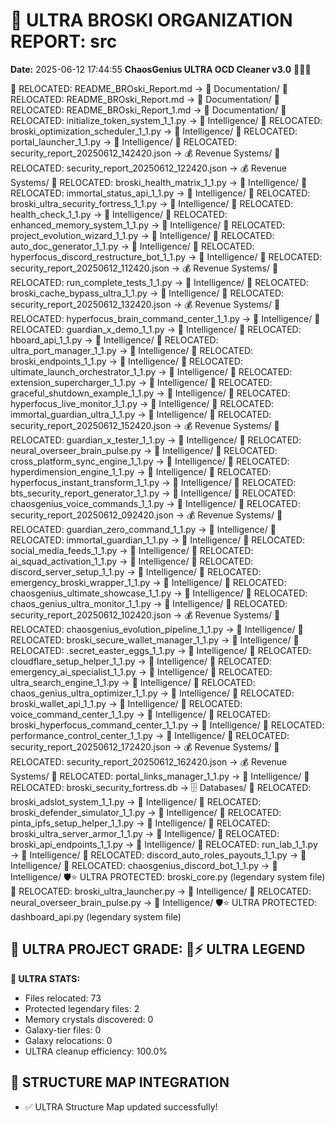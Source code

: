 # 🌌 ULTRA BROSKI ORGANIZATION REPORT: src
**Date:** 2025-06-12 17:44:55
**ChaosGenius ULTRA OCD Cleaner v3.0** 🧠💜🌌

📁 RELOCATED: README_BROski_Report.md → 📝 Documentation/
📁 RELOCATED: README_BROski_Report.md → 📝 Documentation/
📁 RELOCATED: README_BROski_Report_1.md → 📝 Documentation/
📁 RELOCATED: initialize_token_system_1_1.py → 🧠 Intelligence/
📁 RELOCATED: broski_optimization_scheduler_1_1.py → 🧠 Intelligence/
📁 RELOCATED: portal_launcher_1_1.py → 🧠 Intelligence/
📁 RELOCATED: security_report_20250612_142420.json → 💰 Revenue Systems/
📁 RELOCATED: security_report_20250612_122420.json → 💰 Revenue Systems/
📁 RELOCATED: broski_health_matrix_1_1.py → 🧠 Intelligence/
📁 RELOCATED: immortal_status_api_1_1.py → 🧠 Intelligence/
📁 RELOCATED: broski_ultra_security_fortress_1_1.py → 🧠 Intelligence/
📁 RELOCATED: health_check_1_1.py → 🧠 Intelligence/
📁 RELOCATED: enhanced_memory_system_1_1.py → 🧠 Intelligence/
📁 RELOCATED: project_evolution_wizard_1_1.py → 🧠 Intelligence/
📁 RELOCATED: auto_doc_generator_1_1.py → 🧠 Intelligence/
📁 RELOCATED: hyperfocus_discord_restructure_bot_1_1.py → 🧠 Intelligence/
📁 RELOCATED: security_report_20250612_112420.json → 💰 Revenue Systems/
📁 RELOCATED: run_complete_tests_1_1.py → 🧠 Intelligence/
📁 RELOCATED: broski_cache_bypass_ultra_1_1.py → 🧠 Intelligence/
📁 RELOCATED: security_report_20250612_132420.json → 💰 Revenue Systems/
📁 RELOCATED: hyperfocus_brain_command_center_1_1.py → 🧠 Intelligence/
📁 RELOCATED: guardian_x_demo_1_1.py → 🧠 Intelligence/
📁 RELOCATED: hboard_api_1_1.py → 🧠 Intelligence/
📁 RELOCATED: ultra_port_manager_1_1.py → 🧠 Intelligence/
📁 RELOCATED: broski_endpoints_1_1.py → 🧠 Intelligence/
📁 RELOCATED: ultimate_launch_orchestrator_1_1.py → 🧠 Intelligence/
📁 RELOCATED: extension_supercharger_1_1.py → 🧠 Intelligence/
📁 RELOCATED: graceful_shutdown_example_1_1.py → 🧠 Intelligence/
📁 RELOCATED: hyperfocus_live_monitor_1_1.py → 🧠 Intelligence/
📁 RELOCATED: immortal_guardian_ultra_1_1.py → 🧠 Intelligence/
📁 RELOCATED: security_report_20250612_152420.json → 💰 Revenue Systems/
📁 RELOCATED: guardian_x_tester_1_1.py → 🧠 Intelligence/
📁 RELOCATED: neural_overseer_brain_pulse.py → 🧠 Intelligence/
📁 RELOCATED: cross_platform_sync_engine_1_1.py → 🧠 Intelligence/
📁 RELOCATED: hyperdimension_engine_1_1.py → 🧠 Intelligence/
📁 RELOCATED: hyperfocus_instant_transform_1_1.py → 🧠 Intelligence/
📁 RELOCATED: bts_security_report_generator_1_1.py → 🧠 Intelligence/
📁 RELOCATED: chaosgenius_voice_commands_1_1.py → 🧠 Intelligence/
📁 RELOCATED: security_report_20250612_092420.json → 💰 Revenue Systems/
📁 RELOCATED: guardian_zero_command_1_1.py → 🧠 Intelligence/
📁 RELOCATED: immortal_guardian_1_1.py → 🧠 Intelligence/
📁 RELOCATED: social_media_feeds_1_1.py → 🧠 Intelligence/
📁 RELOCATED: ai_squad_activation_1_1.py → 🧠 Intelligence/
📁 RELOCATED: discord_server_setup_1_1.py → 🧠 Intelligence/
📁 RELOCATED: emergency_broski_wrapper_1_1.py → 🧠 Intelligence/
📁 RELOCATED: chaosgenius_ultimate_showcase_1_1.py → 🧠 Intelligence/
📁 RELOCATED: chaos_genius_ultra_monitor_1_1.py → 🧠 Intelligence/
📁 RELOCATED: security_report_20250612_102420.json → 💰 Revenue Systems/
📁 RELOCATED: chaosgenius_evolution_pipeline_1_1.py → 🧠 Intelligence/
📁 RELOCATED: broski_secure_wallet_manager_1_1.py → 🧠 Intelligence/
📁 RELOCATED: .secret_easter_eggs_1_1.py → 🧠 Intelligence/
📁 RELOCATED: cloudflare_setup_helper_1_1.py → 🧠 Intelligence/
📁 RELOCATED: emergency_ai_specialist_1_1.py → 🧠 Intelligence/
📁 RELOCATED: ultra_search_engine_1_1.py → 🧠 Intelligence/
📁 RELOCATED: chaos_genius_ultra_optimizer_1_1.py → 🧠 Intelligence/
📁 RELOCATED: broski_wallet_api_1_1.py → 🧠 Intelligence/
📁 RELOCATED: voice_command_center_1_1.py → 🧠 Intelligence/
📁 RELOCATED: broski_hyperfocus_command_center_1_1.py → 🧠 Intelligence/
📁 RELOCATED: performance_control_center_1_1.py → 🧠 Intelligence/
📁 RELOCATED: security_report_20250612_172420.json → 💰 Revenue Systems/
📁 RELOCATED: security_report_20250612_162420.json → 💰 Revenue Systems/
📁 RELOCATED: portal_links_manager_1_1.py → 🧠 Intelligence/
📁 RELOCATED: broski_security_fortress.db → 🗄️ Databases/
📁 RELOCATED: broski_adslot_system_1_1.py → 🧠 Intelligence/
📁 RELOCATED: broski_defender_simulator_1_1.py → 🧠 Intelligence/
📁 RELOCATED: pinta_ipfs_setup_helper_1_1.py → 🧠 Intelligence/
📁 RELOCATED: broski_ultra_server_armor_1_1.py → 🧠 Intelligence/
📁 RELOCATED: broski_api_endpoints_1_1.py → 🧠 Intelligence/
📁 RELOCATED: run_lab_1_1.py → 🧠 Intelligence/
📁 RELOCATED: discord_auto_roles_payouts_1_1.py → 🧠 Intelligence/
📁 RELOCATED: chaosgenius_discord_bot_1_1.py → 🧠 Intelligence/
🛡️⭐ ULTRA PROTECTED: broski_core.py (legendary system file)
📁 RELOCATED: broski_ultra_launcher.py → 🧠 Intelligence/
📁 RELOCATED: neural_overseer_brain_pulse.py → 🧠 Intelligence/
🛡️⭐ ULTRA PROTECTED: dashboard_api.py (legendary system file)

## 🌌 ULTRA PROJECT GRADE: 💯⚡ ULTRA LEGEND
**🧠 ULTRA STATS:**
- Files relocated: 73
- Protected legendary files: 2
- Memory crystals discovered: 0
- Galaxy-tier files: 0
- Galaxy relocations: 0
- ULTRA cleanup efficiency: 100.0%

## 🔄 STRUCTURE MAP INTEGRATION
- ✅ ULTRA Structure Map updated successfully!